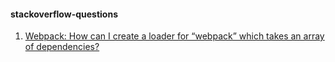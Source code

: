 #### stackoverflow-questions

1. [Webpack: How can I create a loader for “webpack” which takes an array of dependencies?]()